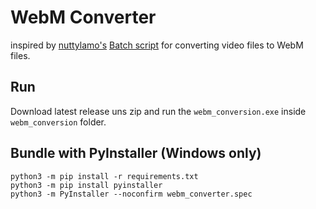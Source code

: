 # WebM Converter

inspired by [nuttylamo's](https://github.com/nuttylmao) [Batch script](https://github.com/nuttylmao/Nutty-s-WebM-Converter) for converting video files to WebM files.

## Run

Download latest release uns zip and run the `webm_conversion.exe` inside `webm_conversion` folder.

## Bundle with PyInstaller (Windows only)

```
python3 -m pip install -r requirements.txt
python3 -m pip install pyinstaller
python3 -m PyInstaller --noconfirm webm_converter.spec
```
